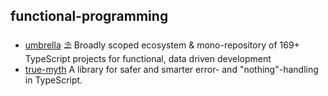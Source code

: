 ## functional-programming

- [umbrella](https://github.com/thi-ng/umbrella) ⛱  Broadly scoped ecosystem & mono-repository of 169+ TypeScript projects for functional, data driven development
- [true-myth](https://github.com/true-myth/true-myth) A library for safer and smarter error- and "nothing"-handling in TypeScript.